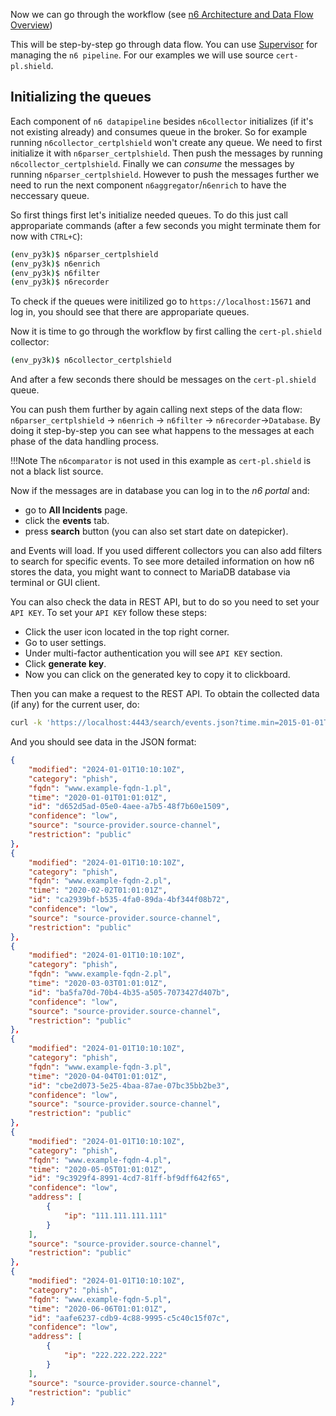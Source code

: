 Now we can go through the workflow (see [n6 Architecture and Data Flow Overview](/data_flow_overview/))

This will be step-by-step go through data flow. You can use [Supervisor](supervisor.md) for managing the `n6 pipeline`.
For our examples we will use source `cert-pl.shield`.

## Initializing the queues

Each component of `n6 datapipeline` besides `n6collector` initializes (if it's not existing already) and consumes queue in the broker. So for example running `n6collector_certplshield` won't create any queue. We need to first initialize it with `n6parser_certplshield`. Then push the messages by running `n6collector_certplshield`. Finally we can *consume* the messages by running `n6parser_certplshield`. However to push the messages further we need to run the next component `n6aggregator`/`n6enrich` to have the neccessary queue.

So first things first let's initialize needed queues.
To do this just call appropariate commands (after a few seconds you might terminate them for now with `CTRL+C`):

```bash
(env_py3k)$ n6parser_certplshield
(env_py3k)$ n6enrich
(env_py3k)$ n6filter
(env_py3k)$ n6recorder
```

To check if the queues were initilized go to `https://localhost:15671` and log in, you should see that there are appropariate queues.

Now it is time to go through the workflow by first calling the `cert-pl.shield` collector:

```bash
(env_py3k)$ n6collector_certplshield
```

And after a few seconds there should be messages on the `cert-pl.shield` queue.

You can push them further by again calling next steps of the data flow:
`n6parser_certplshield` -> `n6enrich` -> `n6filter` -> `n6recorder`->`Database`.
By doing it step-by-step you can see what happens to the messages at each phase of the data handling process.

!!!Note
    The `n6comparator` is not used in this example as `cert-pl.shield` is not a black list source.

Now if the messages are in database you can log in to the *n6 portal* and:

- go to **All Incidents** page.
- click the **events** tab.
- press **search** button (you can also set start date on datepicker).

and Events will load. If you used different collectors you can also add filters to search for specific events. To see more detailed information on how n6 stores the data, you might want to connect to MariaDB database via terminal or GUI client.

You can also check the data in REST API, but to do so you need to set your `API KEY`.
To set your `API KEY` follow these steps:

- Click the user icon located in the top right corner.
- Go to user settings.
- Under multi-factor authentication you will see `API KEY` section.
- Click **generate key**.
- Now you can click on the generated key to copy it to clickboard.

Then you can make a request to the REST API. To obtain the collected
data (if any) for the current user, do:


```bash
curl -k 'https://localhost:4443/search/events.json?time.min=2015-01-01T00:00:00' -H "Authorization: Bearer YOUR_API_KEY"
```

 And you should see data in the JSON format:

```json
{
    "modified": "2024-01-01T10:10:10Z",
    "category": "phish",
    "fqdn": "www.example-fqdn-1.pl",
    "time": "2020-01-01T01:01:01Z",
    "id": "d652d5ad-05e0-4aee-a7b5-48f7b60e1509",
    "confidence": "low",
    "source": "source-provider.source-channel",
    "restriction": "public"
},
{
    "modified": "2024-01-01T10:10:10Z",
    "category": "phish",
    "fqdn": "www.example-fqdn-2.pl",
    "time": "2020-02-02T01:01:01Z",
    "id": "ca2939bf-b535-4fa0-89da-4bf344f08b72",
    "confidence": "low",
    "source": "source-provider.source-channel",
    "restriction": "public"
},
{
    "modified": "2024-01-01T10:10:10Z",
    "category": "phish",
    "fqdn": "www.example-fqdn-2.pl",
    "time": "2020-03-03T01:01:01Z",
    "id": "ba5fa70d-70b4-4b35-a505-7073427d407b",
    "confidence": "low",
    "source": "source-provider.source-channel",
    "restriction": "public"
},
{
    "modified": "2024-01-01T10:10:10Z",
    "category": "phish",
    "fqdn": "www.example-fqdn-3.pl",
    "time": "2020-04-04T01:01:01Z",
    "id": "cbe2d073-5e25-4baa-87ae-07bc35bb2be3",
    "confidence": "low",
    "source": "source-provider.source-channel",
    "restriction": "public"
},
{
    "modified": "2024-01-01T10:10:10Z",
    "category": "phish",
    "fqdn": "www.example-fqdn-4.pl",
    "time": "2020-05-05T01:01:01Z",
    "id": "9c3929f4-8991-4cd7-81ff-bf9dff642f65",
    "confidence": "low",
    "address": [
        {
            "ip": "111.111.111.111"
        }
    ],
    "source": "source-provider.source-channel",
    "restriction": "public"
},
{
    "modified": "2024-01-01T10:10:10Z",
    "category": "phish",
    "fqdn": "www.example-fqdn-5.pl",
    "time": "2020-06-06T01:01:01Z",
    "id": "aafe6237-cdb9-4c88-9995-c5c40c15f07c",
    "confidence": "low",
    "address": [
        {
            "ip": "222.222.222.222"
        }
    ],
    "source": "source-provider.source-channel",
    "restriction": "public"
}
```